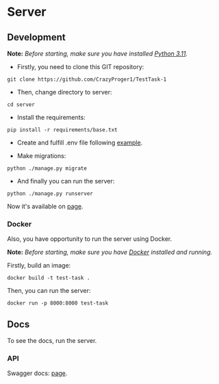 # Server

## Development

**Note:** _Before starting, make sure you have installed [Python 3.11](https://www.python.org/downloads/)._

- Firstly, you need to clone this GIT repository:

```shell
git clone https://github.com/CrazyProger1/TestTask-1
```

- Then, change directory to server:

```shell
cd server
```

- Install the requirements:

```shell
pip install -r requirements/base.txt
```

- Create and fulfill .env file following [example](.env.example).

- Make migrations:

```shell
python ./manage.py migrate
```

- And finally you can run the server:

```shell
python ./manage.py runserver
```

Now it's available on [page](http://127.0.0.1:8000/).

### Docker

Also, you have opportunity to run the server using Docker.

**Note:** _Before starting, make sure you have [Docker](https://www.docker.com/) installed and running._

Firstly, build an image:

```shell
docker build -t test-task .
```

Then, you can run the server:

```shell
docker run -p 8000:8000 test-task
```

## Docs

To see the docs, run the server.

### API

Swagger docs: [page](http://127.0.0.1:8000/docs/swagger/).